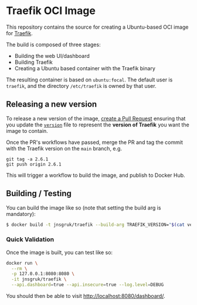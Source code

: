 # Traefik OCI Image

This repository contains the source for creating a Ubuntu-based OCI image for
[Traefik](https://traefik.io/).

The build is composed of three stages:

- Building the web UI/dashboard
- Building Traefik
- Creating a Ubuntu based container with the Traefik binary

The resulting container is based on `ubuntu:focal`. The default user is `traefik`, and the
directory `/etc/traefik` is owned by that user.

## Releasing a new version

To release a new version of the image, [create a Pull
Request](https://github.com/jnsgruk/traefik-oci-image/compare) ensuring that you update the
[`version`](./version) file to represent the **version of Traefik** you want the image to contain.

Once the PR's workflows have passed, merge the PR and tag the commit with the Traefik version on
the `main` branch, e.g.

```
git tag -a 2.6.1
git push origin 2.6.1
```

This will trigger a workflow to build the image, and publish to Docker Hub.

## Building / Testing

You can build the image like so (note that setting the build arg is mandatory):

```bash
$ docker build -t jnsgruk/traefik --build-arg TRAEFIK_VERSION="$(cat version)" .
```

### Quick Validation

Once the image is built, you can test like so:

```bash
docker run \
  --rm \
  -p 127.0.0.1:8080:8080 \
  -it jnsgruk/traefik \
  --api.dashboard=true --api.insecure=true --log.level=DEBUG
```

You should then be able to visit
[http://localhost:8080/dashboard/](http://localhost:8080/dashboard/).
